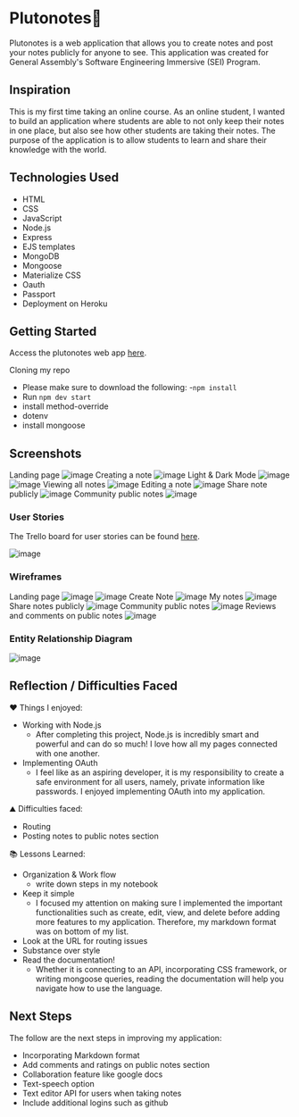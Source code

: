 # Plutonotes📝

Plutonotes is a web application that allows you to create notes and post your notes publicly for anyone to see. This application was created for General Assembly's Software Engineering Immersive (SEI) Program.

## Inspiration 
This is my first time taking an online course. As an online student, I wanted to build an application where students are able to not only keep their notes in one place, but also see how other students are taking their notes. The purpose of the application is to allow students to learn and share their knowledge with the world. 

## Technologies Used
- HTML 
- CSS
- JavaScript
- Node.js
- Express
- EJS templates
- MongoDB
- Mongoose
- Materialize CSS
- Oauth
- Passport
- Deployment on Heroku

## Getting Started
Access the plutonotes web app [here](https://plutonotes.herokuapp.com/home).

Cloning my repo
- Please make sure to download the following:
-`npm install`
- Run `npm dev start`
- install method-override
- dotenv
- install mongoose 

## Screenshots
Landing page
![image](current-MVP/home-page.jpg)
Creating a note
![image](current-MVP/create-note-1.jpg)
Light & Dark Mode
![image](current-MVP/create-note.PNG)
![image](current-MVP/darkmode.PNGg)
Viewing all notes
![image](current-MVP/my-notes-page.jpg)
Editing a note
![image](current-MVP/edit-page.jpg)
Share note publicly
![image](current-MVP/share-publicly.jpg)
Community public notes
![image](current-MVP/publicnotes.jpg)

### User Stories
The Trello board for user stories can be found [here](https://trello.com/b/GDpTZWf2/plutonotes).

![image](current-MVP/trelloboard.png)
    
### Wireframes
Landing page
![image](wireframe-pics/landing_page.jpg) 
![image](wireframe-pics/login.jpg)
Create Note
![image](wireframe-pics/create-notes.jpg)
My notes
![image](wireframe-pics/my-notes.jpg)
Share notes publicly
![image](wireframe-pics/share-note.jpg)
Community public notes
![image](wireframe-pics/public-notes.jpg)
Reviews and comments on public notes
![image](wireframe-pics/public-notes-2.jpg)

### Entity Relationship Diagram
![image](ERD/ERD.png)

## Reflection / Difficulties Faced
❤️ Things I enjoyed:
- Working with Node.js 
    - After completing this project, Node.js is incredibly smart and powerful and can do so much! I love how all my pages connected with one another.
- Implementing OAuth
    - I feel like as an aspiring developer, it is my responsibility to create a safe environment for all users, namely, private information like passwords. I enjoyed implementing OAuth into my application. 

⛰️ Difficulties faced:
- Routing
- Posting notes to public notes section

📚 Lessons Learned:
- Organization & Work flow
    - write down steps in my notebook 
- Keep it simple
    - I focused my attention on making sure I implemented the important functionalities such as create, edit, view, and delete before adding more features to my application. Therefore, my markdown format was on bottom of my list.
- Look at the URL for routing issues
- Substance over style
- Read the documentation!
    - Whether it is connecting to an API, incorporating CSS framework, or writing mongoose queries, reading the documentation will help you navigate how to use the language. 

## Next Steps 
The follow are the next steps in improving my application:

- Incorporating Markdown format
- Add comments and ratings on public notes section
- Collaboration feature like google docs
- Text-speech option 
- Text editor API for users when taking notes
- Include additional logins such as github